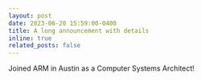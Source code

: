 ```yaml
---
layout: post
date: 2023-06-20 15:59:00-0400
title: A long announcement with details
inline: true
related_posts: false
---
```


Joined ARM in Austin as a Computer Systems Architect!
